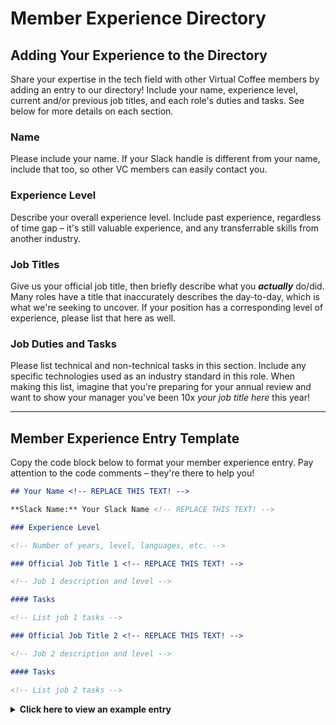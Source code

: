 <!-- markdownlint-disable MD024 -->
# Member Experience Directory

## Adding Your Experience to the Directory

Share your expertise in the tech field with other Virtual Coffee members by adding an entry to our directory! Include your name, experience level, current and/or previous job titles, and each role's duties and tasks. See below for more details on each section.

### Name

Please include your name. If your Slack handle is different from your name, include that too, so other VC members can easily contact you.

### Experience Level

Describe your overall experience level. Include past experience, regardless of time gap – it's still valuable experience, and any transferrable skills from another industry.

### Job Titles

Give us your official job title, then briefly describe what you **_actually_** do/did. Many roles have a title that inaccurately describes the day-to-day, which is what we're seeking to uncover. If your position has a corresponding level of experience, please list that here as well.

### Job Duties and Tasks

Please list technical and non-technical tasks in this section. Include any specific technologies used as an industry standard in this role. When making this list, imagine that you're preparing for your annual review and want to show your manager you've been 10x _your job title here_ this year!

<!-- ## Viewing this Directory -->

<!-- We need to add some content here. I think right now we're limited to Command/Alt + F page search. A great challenge would be to build out an API to facilitate this! -->

---

## Member Experience Entry Template

Copy the code block below to format your member experience entry. Pay attention to the code comments – they're there to help you!

````md
## Your Name <!-- REPLACE THIS TEXT! -->

**Slack Name:** Your Slack Name <!-- REPLACE THIS TEXT! -->

### Experience Level

<!-- Number of years, level, languages, etc. -->

### Official Job Title 1 <!-- REPLACE THIS TEXT! -->

<!-- Job 1 description and level -->

#### Tasks

<!-- List job 1 tasks -->

### Official Job Title 2 <!-- REPLACE THIS TEXT! -->

<!-- Job 2 description and level -->

#### Tasks

<!-- List job 2 tasks -->

````

<details>
  <summary><b>Click here to view an example entry</b></summary>

## Carl

**Slack Name:** Carl Fireflies.ai Notetaker

### Experience Level

1.5 years (beginner)

### Fireflies.ai Notetaker

AI Notetaking Bot

#### Tasks

- Sign on to Virtual Coffee's Zoom meetings 3 minutes before start time
- Record everything that's being said
- Generate a summary based on my programmed algorithm
- Inevitably get forcibly removed by the Zoom Host within 2 minutes of joining the meeting, therefore, rendering me completely ineffective

### Samsung WaterWall

Dishwasher

#### Tasks

- Clean dirty dishes, silverware, and glassware
- Operate on pre-programmed cycles
- Alert owners via beeping sound once cycle was complete

</details>
